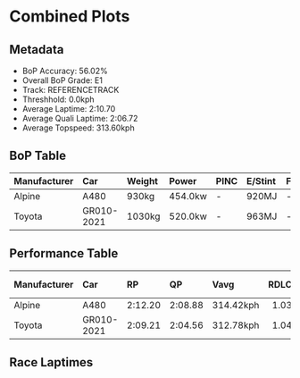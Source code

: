 # Combined Plots

## Metadata

- BoP Accuracy: 56.02%
- Overall BoP Grade: E1
- Track: REFERENCETRACK
- Threshhold: 0.0kph
- Average Laptime: 2:10.70
- Average Quali Laptime: 2:06.72
- Average Topspeed: 313.60kph

## BoP Table
| Manufacturer   | Car        | Weight   | Power   | PINC   | E/Stint   | FDS   | RDP    | QDP     | TDP    |
|:---------------|:-----------|:---------|:--------|:-------|:----------|:------|:-------|:--------|:-------|
| Alpine         | A480       | 930kg    | 454.0kw | -      | 920MJ     | -     | 52.47% | 100.00% | 52.94% |
| Toyota         | GR010-2021 | 1030kg   | 520.0kw | -      | 963MJ     | -     | 53.87% | 33.33%  | 40.30% |

## Performance Table
| Manufacturer   | Car        | RP      | QP      | Vavg      |   RDLC | BOP-Grade   | Match   |
|:---------------|:-----------|:--------|:--------|:----------|-------:|:------------|:--------|
| Alpine         | A480       | 2:12.20 | 2:08.88 | 314.42kph |   1.03 | +Ω1         | 23.53%  |
| Toyota         | GR010-2021 | 2:09.21 | 2:04.56 | 312.78kph |   1.04 | -B1         | 88.51%  |

## Race Laptimes
<div>                        <script type="text/javascript">window.PlotlyConfig = {MathJaxConfig: 'local'};</script>
        <script charset="utf-8" src="https://cdn.plot.ly/plotly-3.0.1.min.js"></script>                <div id="5ced40a8-8dc3-4a00-980d-0f9166a28448" class="plotly-graph-div" style="height:100%; width:100%;"></div>            <script type="text/javascript">                window.PLOTLYENV=window.PLOTLYENV || {};                                if (document.getElementById("5ced40a8-8dc3-4a00-980d-0f9166a28448")) {                    Plotly.newPlot(                        "5ced40a8-8dc3-4a00-980d-0f9166a28448",                        [{"box":{"visible":true},"line":{"color":"rgb(128,181,255)"},"name":"A480","points":false,"y":[131.36634335918438,130.44365850848575,130.51351148588327,131.0358449437364,131.90848587032934,131.84071805643623,131.92308201486014,131.69267144762355,132.09719316747788,132.86661850060284,132.01274404554954,132.00753113678851,132.63725051511844,131.85010129220603,133.05845354300797,131.90431554332054,131.54566742056312,132.4464580544655,133.00111154663685,132.1785145441496,133.0959864860872,132.14932225508795,132.06174538790302,132.46939485301394,132.49233165156238,132.35783860552831,131.95227430392183,132.46626710775732,130.3008248084341,130.73245365384565,131.50917705923604,131.46226088038696,132.70918865602036,131.69892693813676,131.53836934829766,132.78529712393112,132.9104069341953,131.72916180895064,131.85427161921484,132.40683994788182,132.743593853843,132.40579736612963,132.91770500646075,132.02734019008037,131.4945809147052,131.84697354694944,132.15974807260997,133.03551674445953,132.7164867282858,132.6341227698618,133.10119939484827,132.9489824590268,132.81344683124053,132.86766108235503,132.7779990516657,132.24836752154712,132.7394235268342,132.59658982678255,130.13713947333844,131.2620851839642,131.70309726514557,132.49754456032338,133.13768975617532,133.0667941970256,133.0271760904419,133.1856485167766,132.32968889821888,132.2806875558654,132.35888118728056,132.99902638313247,132.95106762253116,132.47252259827053,131.40804662927246,131.0796333773289,131.8949323075507,132.93542889624817,131.63845719650908,132.03359568059358,132.05027698862878,132.64246342387943,132.79468035970092,132.2306436317597,132.39328638510318,133.11788070288347,132.6799963669587],"type":"violin"},{"box":{"visible":true},"line":{"color":"rgb(166,8,0)"},"name":"GR010-2021","points":false,"y":[128.07470408386922,127.769209663987,127.97764063942505,128.585564317786,128.35465549205563,128.4609144207103,128.9482750838669,129.48570004994733,129.78812930842608,128.9819918593054,128.6683236756805,129.89745339848426,129.23231337392465,129.2312916534568,128.59373808152867,128.8072776593059,129.15057573649796,129.42030994000598,129.70026134819238,129.69821790725672,129.26398670842747,129.67778349790004,130.09158028737264,130.01597297275293,130.28366373532532,130.2152084639805,129.05351229205377,128.5273262511195,128.23102731544776,129.3416374639828,129.0759901423461,128.40471979497946,128.3505686101843,128.99425250491942,128.62949829790284,128.7960387341597,129.62261059263705,129.38148456222834,129.46730908152634,129.1393368113518,129.33039853883665,130.08442824409778,128.87471121018288,128.7592567973177,128.97075293415924,129.14444541369096,130.1150798581328,129.53065575053202,130.05888523240196,129.67165317509304,129.6052413446839,130.12223190140762,130.16923104292798,129.63180607684754,129.9740824335718,129.66756629322168,129.92401813064794,129.58787209673068,129.9475177014081,129.9628435084256,128.32809075989195,128.10944257977556,128.3628292557983,128.2320490359156,128.4609144207103,128.99936110725858,128.66628023474485,128.7163445376687,129.64406672246156,128.8236251867912,129.31302929088346,129.75645597392324,127.82438256925002,128.9298841154459,129.12094584293078,128.78888669088488,129.16385810257978,128.97075293415924,129.72989124175956,129.97714759497526,129.37024563708215,129.71456543474204,129.51532994351453,129.9352570557941,129.72376091895254,129.74521704877702,129.83410672947858,130.20601297976998,128.02463978094536,127.74571009322683,128.53550001486215,129.89132307567724,129.46015703825148,129.98736479965362,129.26296498795963,127.738558049952,127.91122880901588,128.15439828036025,128.1748326897169,128.54163033766915,128.4854357119383,128.9482750838669,129.12298928386645,129.87191038678841,129.8351284499464,128.66321507334135,129.20881380316445,128.6458458253882,129.30689896807647,128.57534711310765,128.6795626008267,129.97612587450743,128.8787980920542,128.43230624761097,129.3385723025793,129.63487123825107,129.5275905891285,130.17740480667067,129.82184608386456,130.10179749205096,129.21800928737497,128.65708475053435,128.97381809556273,128.80012561603104,129.2833993973163,128.76845228152823,128.78479980901352,128.25554860667577,128.7807129271422,128.77866948620652,129.15364089790145,128.5150656055055,129.2680735902988,128.7408658288967,128.74290926983235,130.03334222070612,128.68467120316586,129.00446970959774,130.08647168503344,130.03129877977045,130.25403384175817,130.10179749205096,129.96182178795777,129.91175748503392,129.98021275637876,129.77076006047292,128.80523421837023,128.51710904644116,129.54087295521035,129.58378521485935,130.00677748854244,128.9758615364984,128.9452099224634,129.512264782111,129.48978693181866,129.98123447684662,129.48059144760816,129.6910658639819,130.1845568499455,126.62181757860995,128.65401958913083,128.11148602071123,128.5579778651545,128.69897528971552,130.1304056651503,129.25274778328128,129.50817790023967,129.7258043598882,129.77178178094073,130.14470975169996,129.65224048620422,130.18864373181682,129.42644026281297,130.27140308971133],"type":"violin"}],                        {"template":{"data":{"histogram2dcontour":[{"type":"histogram2dcontour","colorbar":{"outlinewidth":0,"ticks":""},"colorscale":[[0.0,"#0d0887"],[0.1111111111111111,"#46039f"],[0.2222222222222222,"#7201a8"],[0.3333333333333333,"#9c179e"],[0.4444444444444444,"#bd3786"],[0.5555555555555556,"#d8576b"],[0.6666666666666666,"#ed7953"],[0.7777777777777778,"#fb9f3a"],[0.8888888888888888,"#fdca26"],[1.0,"#f0f921"]]}],"choropleth":[{"type":"choropleth","colorbar":{"outlinewidth":0,"ticks":""}}],"histogram2d":[{"type":"histogram2d","colorbar":{"outlinewidth":0,"ticks":""},"colorscale":[[0.0,"#0d0887"],[0.1111111111111111,"#46039f"],[0.2222222222222222,"#7201a8"],[0.3333333333333333,"#9c179e"],[0.4444444444444444,"#bd3786"],[0.5555555555555556,"#d8576b"],[0.6666666666666666,"#ed7953"],[0.7777777777777778,"#fb9f3a"],[0.8888888888888888,"#fdca26"],[1.0,"#f0f921"]]}],"heatmap":[{"type":"heatmap","colorbar":{"outlinewidth":0,"ticks":""},"colorscale":[[0.0,"#0d0887"],[0.1111111111111111,"#46039f"],[0.2222222222222222,"#7201a8"],[0.3333333333333333,"#9c179e"],[0.4444444444444444,"#bd3786"],[0.5555555555555556,"#d8576b"],[0.6666666666666666,"#ed7953"],[0.7777777777777778,"#fb9f3a"],[0.8888888888888888,"#fdca26"],[1.0,"#f0f921"]]}],"contourcarpet":[{"type":"contourcarpet","colorbar":{"outlinewidth":0,"ticks":""}}],"contour":[{"type":"contour","colorbar":{"outlinewidth":0,"ticks":""},"colorscale":[[0.0,"#0d0887"],[0.1111111111111111,"#46039f"],[0.2222222222222222,"#7201a8"],[0.3333333333333333,"#9c179e"],[0.4444444444444444,"#bd3786"],[0.5555555555555556,"#d8576b"],[0.6666666666666666,"#ed7953"],[0.7777777777777778,"#fb9f3a"],[0.8888888888888888,"#fdca26"],[1.0,"#f0f921"]]}],"surface":[{"type":"surface","colorbar":{"outlinewidth":0,"ticks":""},"colorscale":[[0.0,"#0d0887"],[0.1111111111111111,"#46039f"],[0.2222222222222222,"#7201a8"],[0.3333333333333333,"#9c179e"],[0.4444444444444444,"#bd3786"],[0.5555555555555556,"#d8576b"],[0.6666666666666666,"#ed7953"],[0.7777777777777778,"#fb9f3a"],[0.8888888888888888,"#fdca26"],[1.0,"#f0f921"]]}],"mesh3d":[{"type":"mesh3d","colorbar":{"outlinewidth":0,"ticks":""}}],"scatter":[{"fillpattern":{"fillmode":"overlay","size":10,"solidity":0.2},"type":"scatter"}],"parcoords":[{"type":"parcoords","line":{"colorbar":{"outlinewidth":0,"ticks":""}}}],"scatterpolargl":[{"type":"scatterpolargl","marker":{"colorbar":{"outlinewidth":0,"ticks":""}}}],"bar":[{"error_x":{"color":"#2a3f5f"},"error_y":{"color":"#2a3f5f"},"marker":{"line":{"color":"#E5ECF6","width":0.5},"pattern":{"fillmode":"overlay","size":10,"solidity":0.2}},"type":"bar"}],"scattergeo":[{"type":"scattergeo","marker":{"colorbar":{"outlinewidth":0,"ticks":""}}}],"scatterpolar":[{"type":"scatterpolar","marker":{"colorbar":{"outlinewidth":0,"ticks":""}}}],"histogram":[{"marker":{"pattern":{"fillmode":"overlay","size":10,"solidity":0.2}},"type":"histogram"}],"scattergl":[{"type":"scattergl","marker":{"colorbar":{"outlinewidth":0,"ticks":""}}}],"scatter3d":[{"type":"scatter3d","line":{"colorbar":{"outlinewidth":0,"ticks":""}},"marker":{"colorbar":{"outlinewidth":0,"ticks":""}}}],"scattermap":[{"type":"scattermap","marker":{"colorbar":{"outlinewidth":0,"ticks":""}}}],"scattermapbox":[{"type":"scattermapbox","marker":{"colorbar":{"outlinewidth":0,"ticks":""}}}],"scatterternary":[{"type":"scatterternary","marker":{"colorbar":{"outlinewidth":0,"ticks":""}}}],"scattercarpet":[{"type":"scattercarpet","marker":{"colorbar":{"outlinewidth":0,"ticks":""}}}],"carpet":[{"aaxis":{"endlinecolor":"#2a3f5f","gridcolor":"white","linecolor":"white","minorgridcolor":"white","startlinecolor":"#2a3f5f"},"baxis":{"endlinecolor":"#2a3f5f","gridcolor":"white","linecolor":"white","minorgridcolor":"white","startlinecolor":"#2a3f5f"},"type":"carpet"}],"table":[{"cells":{"fill":{"color":"#EBF0F8"},"line":{"color":"white"}},"header":{"fill":{"color":"#C8D4E3"},"line":{"color":"white"}},"type":"table"}],"barpolar":[{"marker":{"line":{"color":"#E5ECF6","width":0.5},"pattern":{"fillmode":"overlay","size":10,"solidity":0.2}},"type":"barpolar"}],"pie":[{"automargin":true,"type":"pie"}]},"layout":{"autotypenumbers":"strict","colorway":["#636efa","#EF553B","#00cc96","#ab63fa","#FFA15A","#19d3f3","#FF6692","#B6E880","#FF97FF","#FECB52"],"font":{"color":"#2a3f5f"},"hovermode":"closest","hoverlabel":{"align":"left"},"paper_bgcolor":"white","plot_bgcolor":"#E5ECF6","polar":{"bgcolor":"#E5ECF6","angularaxis":{"gridcolor":"white","linecolor":"white","ticks":""},"radialaxis":{"gridcolor":"white","linecolor":"white","ticks":""}},"ternary":{"bgcolor":"#E5ECF6","aaxis":{"gridcolor":"white","linecolor":"white","ticks":""},"baxis":{"gridcolor":"white","linecolor":"white","ticks":""},"caxis":{"gridcolor":"white","linecolor":"white","ticks":""}},"coloraxis":{"colorbar":{"outlinewidth":0,"ticks":""}},"colorscale":{"sequential":[[0.0,"#0d0887"],[0.1111111111111111,"#46039f"],[0.2222222222222222,"#7201a8"],[0.3333333333333333,"#9c179e"],[0.4444444444444444,"#bd3786"],[0.5555555555555556,"#d8576b"],[0.6666666666666666,"#ed7953"],[0.7777777777777778,"#fb9f3a"],[0.8888888888888888,"#fdca26"],[1.0,"#f0f921"]],"sequentialminus":[[0.0,"#0d0887"],[0.1111111111111111,"#46039f"],[0.2222222222222222,"#7201a8"],[0.3333333333333333,"#9c179e"],[0.4444444444444444,"#bd3786"],[0.5555555555555556,"#d8576b"],[0.6666666666666666,"#ed7953"],[0.7777777777777778,"#fb9f3a"],[0.8888888888888888,"#fdca26"],[1.0,"#f0f921"]],"diverging":[[0,"#8e0152"],[0.1,"#c51b7d"],[0.2,"#de77ae"],[0.3,"#f1b6da"],[0.4,"#fde0ef"],[0.5,"#f7f7f7"],[0.6,"#e6f5d0"],[0.7,"#b8e186"],[0.8,"#7fbc41"],[0.9,"#4d9221"],[1,"#276419"]]},"xaxis":{"gridcolor":"white","linecolor":"white","ticks":"","title":{"standoff":15},"zerolinecolor":"white","automargin":true,"zerolinewidth":2},"yaxis":{"gridcolor":"white","linecolor":"white","ticks":"","title":{"standoff":15},"zerolinecolor":"white","automargin":true,"zerolinewidth":2},"scene":{"xaxis":{"backgroundcolor":"#E5ECF6","gridcolor":"white","linecolor":"white","showbackground":true,"ticks":"","zerolinecolor":"white","gridwidth":2},"yaxis":{"backgroundcolor":"#E5ECF6","gridcolor":"white","linecolor":"white","showbackground":true,"ticks":"","zerolinecolor":"white","gridwidth":2},"zaxis":{"backgroundcolor":"#E5ECF6","gridcolor":"white","linecolor":"white","showbackground":true,"ticks":"","zerolinecolor":"white","gridwidth":2}},"shapedefaults":{"line":{"color":"#2a3f5f"}},"annotationdefaults":{"arrowcolor":"#2a3f5f","arrowhead":0,"arrowwidth":1},"geo":{"bgcolor":"white","landcolor":"#E5ECF6","subunitcolor":"white","showland":true,"showlakes":true,"lakecolor":"white"},"title":{"x":0.05},"mapbox":{"style":"light"}}},"xaxis":{"showticklabels":false,"title":{}}},                        {"responsive": true}                    )                };            </script>        </div>

## Quali Laptimes
<div>                        <script type="text/javascript">window.PlotlyConfig = {MathJaxConfig: 'local'};</script>
        <script charset="utf-8" src="https://cdn.plot.ly/plotly-3.0.1.min.js"></script>                <div id="152d73c3-2d00-49c3-aabd-20b67e871166" class="plotly-graph-div" style="height:100%; width:100%;"></div>            <script type="text/javascript">                window.PLOTLYENV=window.PLOTLYENV || {};                                if (document.getElementById("152d73c3-2d00-49c3-aabd-20b67e871166")) {                    Plotly.newPlot(                        "152d73c3-2d00-49c3-aabd-20b67e871166",                        [{"box":{"visible":true},"line":{"color":"rgb(128,181,255)"},"name":"A480","points":false,"y":[128.8839185016473],"type":"violin"},{"box":{"visible":true},"line":{"color":"rgb(166,8,0)"},"name":"GR010-2021","points":false,"y":[124.56433013294163],"type":"violin"}],                        {"template":{"data":{"histogram2dcontour":[{"type":"histogram2dcontour","colorbar":{"outlinewidth":0,"ticks":""},"colorscale":[[0.0,"#0d0887"],[0.1111111111111111,"#46039f"],[0.2222222222222222,"#7201a8"],[0.3333333333333333,"#9c179e"],[0.4444444444444444,"#bd3786"],[0.5555555555555556,"#d8576b"],[0.6666666666666666,"#ed7953"],[0.7777777777777778,"#fb9f3a"],[0.8888888888888888,"#fdca26"],[1.0,"#f0f921"]]}],"choropleth":[{"type":"choropleth","colorbar":{"outlinewidth":0,"ticks":""}}],"histogram2d":[{"type":"histogram2d","colorbar":{"outlinewidth":0,"ticks":""},"colorscale":[[0.0,"#0d0887"],[0.1111111111111111,"#46039f"],[0.2222222222222222,"#7201a8"],[0.3333333333333333,"#9c179e"],[0.4444444444444444,"#bd3786"],[0.5555555555555556,"#d8576b"],[0.6666666666666666,"#ed7953"],[0.7777777777777778,"#fb9f3a"],[0.8888888888888888,"#fdca26"],[1.0,"#f0f921"]]}],"heatmap":[{"type":"heatmap","colorbar":{"outlinewidth":0,"ticks":""},"colorscale":[[0.0,"#0d0887"],[0.1111111111111111,"#46039f"],[0.2222222222222222,"#7201a8"],[0.3333333333333333,"#9c179e"],[0.4444444444444444,"#bd3786"],[0.5555555555555556,"#d8576b"],[0.6666666666666666,"#ed7953"],[0.7777777777777778,"#fb9f3a"],[0.8888888888888888,"#fdca26"],[1.0,"#f0f921"]]}],"contourcarpet":[{"type":"contourcarpet","colorbar":{"outlinewidth":0,"ticks":""}}],"contour":[{"type":"contour","colorbar":{"outlinewidth":0,"ticks":""},"colorscale":[[0.0,"#0d0887"],[0.1111111111111111,"#46039f"],[0.2222222222222222,"#7201a8"],[0.3333333333333333,"#9c179e"],[0.4444444444444444,"#bd3786"],[0.5555555555555556,"#d8576b"],[0.6666666666666666,"#ed7953"],[0.7777777777777778,"#fb9f3a"],[0.8888888888888888,"#fdca26"],[1.0,"#f0f921"]]}],"surface":[{"type":"surface","colorbar":{"outlinewidth":0,"ticks":""},"colorscale":[[0.0,"#0d0887"],[0.1111111111111111,"#46039f"],[0.2222222222222222,"#7201a8"],[0.3333333333333333,"#9c179e"],[0.4444444444444444,"#bd3786"],[0.5555555555555556,"#d8576b"],[0.6666666666666666,"#ed7953"],[0.7777777777777778,"#fb9f3a"],[0.8888888888888888,"#fdca26"],[1.0,"#f0f921"]]}],"mesh3d":[{"type":"mesh3d","colorbar":{"outlinewidth":0,"ticks":""}}],"scatter":[{"fillpattern":{"fillmode":"overlay","size":10,"solidity":0.2},"type":"scatter"}],"parcoords":[{"type":"parcoords","line":{"colorbar":{"outlinewidth":0,"ticks":""}}}],"scatterpolargl":[{"type":"scatterpolargl","marker":{"colorbar":{"outlinewidth":0,"ticks":""}}}],"bar":[{"error_x":{"color":"#2a3f5f"},"error_y":{"color":"#2a3f5f"},"marker":{"line":{"color":"#E5ECF6","width":0.5},"pattern":{"fillmode":"overlay","size":10,"solidity":0.2}},"type":"bar"}],"scattergeo":[{"type":"scattergeo","marker":{"colorbar":{"outlinewidth":0,"ticks":""}}}],"scatterpolar":[{"type":"scatterpolar","marker":{"colorbar":{"outlinewidth":0,"ticks":""}}}],"histogram":[{"marker":{"pattern":{"fillmode":"overlay","size":10,"solidity":0.2}},"type":"histogram"}],"scattergl":[{"type":"scattergl","marker":{"colorbar":{"outlinewidth":0,"ticks":""}}}],"scatter3d":[{"type":"scatter3d","line":{"colorbar":{"outlinewidth":0,"ticks":""}},"marker":{"colorbar":{"outlinewidth":0,"ticks":""}}}],"scattermap":[{"type":"scattermap","marker":{"colorbar":{"outlinewidth":0,"ticks":""}}}],"scattermapbox":[{"type":"scattermapbox","marker":{"colorbar":{"outlinewidth":0,"ticks":""}}}],"scatterternary":[{"type":"scatterternary","marker":{"colorbar":{"outlinewidth":0,"ticks":""}}}],"scattercarpet":[{"type":"scattercarpet","marker":{"colorbar":{"outlinewidth":0,"ticks":""}}}],"carpet":[{"aaxis":{"endlinecolor":"#2a3f5f","gridcolor":"white","linecolor":"white","minorgridcolor":"white","startlinecolor":"#2a3f5f"},"baxis":{"endlinecolor":"#2a3f5f","gridcolor":"white","linecolor":"white","minorgridcolor":"white","startlinecolor":"#2a3f5f"},"type":"carpet"}],"table":[{"cells":{"fill":{"color":"#EBF0F8"},"line":{"color":"white"}},"header":{"fill":{"color":"#C8D4E3"},"line":{"color":"white"}},"type":"table"}],"barpolar":[{"marker":{"line":{"color":"#E5ECF6","width":0.5},"pattern":{"fillmode":"overlay","size":10,"solidity":0.2}},"type":"barpolar"}],"pie":[{"automargin":true,"type":"pie"}]},"layout":{"autotypenumbers":"strict","colorway":["#636efa","#EF553B","#00cc96","#ab63fa","#FFA15A","#19d3f3","#FF6692","#B6E880","#FF97FF","#FECB52"],"font":{"color":"#2a3f5f"},"hovermode":"closest","hoverlabel":{"align":"left"},"paper_bgcolor":"white","plot_bgcolor":"#E5ECF6","polar":{"bgcolor":"#E5ECF6","angularaxis":{"gridcolor":"white","linecolor":"white","ticks":""},"radialaxis":{"gridcolor":"white","linecolor":"white","ticks":""}},"ternary":{"bgcolor":"#E5ECF6","aaxis":{"gridcolor":"white","linecolor":"white","ticks":""},"baxis":{"gridcolor":"white","linecolor":"white","ticks":""},"caxis":{"gridcolor":"white","linecolor":"white","ticks":""}},"coloraxis":{"colorbar":{"outlinewidth":0,"ticks":""}},"colorscale":{"sequential":[[0.0,"#0d0887"],[0.1111111111111111,"#46039f"],[0.2222222222222222,"#7201a8"],[0.3333333333333333,"#9c179e"],[0.4444444444444444,"#bd3786"],[0.5555555555555556,"#d8576b"],[0.6666666666666666,"#ed7953"],[0.7777777777777778,"#fb9f3a"],[0.8888888888888888,"#fdca26"],[1.0,"#f0f921"]],"sequentialminus":[[0.0,"#0d0887"],[0.1111111111111111,"#46039f"],[0.2222222222222222,"#7201a8"],[0.3333333333333333,"#9c179e"],[0.4444444444444444,"#bd3786"],[0.5555555555555556,"#d8576b"],[0.6666666666666666,"#ed7953"],[0.7777777777777778,"#fb9f3a"],[0.8888888888888888,"#fdca26"],[1.0,"#f0f921"]],"diverging":[[0,"#8e0152"],[0.1,"#c51b7d"],[0.2,"#de77ae"],[0.3,"#f1b6da"],[0.4,"#fde0ef"],[0.5,"#f7f7f7"],[0.6,"#e6f5d0"],[0.7,"#b8e186"],[0.8,"#7fbc41"],[0.9,"#4d9221"],[1,"#276419"]]},"xaxis":{"gridcolor":"white","linecolor":"white","ticks":"","title":{"standoff":15},"zerolinecolor":"white","automargin":true,"zerolinewidth":2},"yaxis":{"gridcolor":"white","linecolor":"white","ticks":"","title":{"standoff":15},"zerolinecolor":"white","automargin":true,"zerolinewidth":2},"scene":{"xaxis":{"backgroundcolor":"#E5ECF6","gridcolor":"white","linecolor":"white","showbackground":true,"ticks":"","zerolinecolor":"white","gridwidth":2},"yaxis":{"backgroundcolor":"#E5ECF6","gridcolor":"white","linecolor":"white","showbackground":true,"ticks":"","zerolinecolor":"white","gridwidth":2},"zaxis":{"backgroundcolor":"#E5ECF6","gridcolor":"white","linecolor":"white","showbackground":true,"ticks":"","zerolinecolor":"white","gridwidth":2}},"shapedefaults":{"line":{"color":"#2a3f5f"}},"annotationdefaults":{"arrowcolor":"#2a3f5f","arrowhead":0,"arrowwidth":1},"geo":{"bgcolor":"white","landcolor":"#E5ECF6","subunitcolor":"white","showland":true,"showlakes":true,"lakecolor":"white"},"title":{"x":0.05},"mapbox":{"style":"light"}}},"xaxis":{"showticklabels":false,"title":{}}},                        {"responsive": true}                    )                };            </script>        </div>

## Topspeeds
<div>                        <script type="text/javascript">window.PlotlyConfig = {MathJaxConfig: 'local'};</script>
        <script charset="utf-8" src="https://cdn.plot.ly/plotly-3.0.1.min.js"></script>                <div id="681d36e0-1bc4-43ba-a657-c6a39c3e0ca5" class="plotly-graph-div" style="height:100%; width:100%;"></div>            <script type="text/javascript">                window.PLOTLYENV=window.PLOTLYENV || {};                                if (document.getElementById("681d36e0-1bc4-43ba-a657-c6a39c3e0ca5")) {                    Plotly.newPlot(                        "681d36e0-1bc4-43ba-a657-c6a39c3e0ca5",                        [{"box":{"visible":true},"line":{"color":"rgb(128,181,255)"},"name":"A480","points":false,"y":[314.44640469769064,312.70969615972416,316.2852725614198,313.62913009158876,313.62913009158876,315.36583862955524,312.70969615972416,311.79026222785956,313.62913009158876,314.44640469769064,317.20470649328433,313.62913009158876,315.36583862955524,311.79026222785956,315.36583862955524,313.62913009158876,317.20470649328433,314.44640469769064,314.44640469769064,313.62913009158876,312.70969615972416,312.70969615972416,314.44640469769064,316.2852725614198,315.36583862955524,313.62913009158876,314.44640469769064,315.36583862955524,315.36583862955524,314.44640469769064,316.2852725614198,316.2852725614198,313.62913009158876,311.79026222785956,313.62913009158876,315.36583862955524,314.44640469769064,315.36583862955524,314.44640469769064,313.62913009158876,312.70969615972416,314.44640469769064,317.20470649328433,314.44640469769064,313.62913009158876,314.44640469769064,313.62913009158876,314.44640469769064,315.36583862955524,316.2852725614198,315.36583862955524,315.36583862955524,314.44640469769064,314.44640469769064,314.44640469769064,314.44640469769064,314.44640469769064,312.70969615972416,316.2852725614198,313.62913009158876,315.36583862955524,314.44640469769064,313.62913009158876,314.44640469769064,311.79026222785956,315.36583862955524,311.79026222785956,314.44640469769064,315.36583862955524,314.44640469769064,314.44640469769064,312.70969615972416,313.62913009158876,313.62913009158876,313.62913009158876,315.36583862955524,317.20470649328433,315.36583862955524,316.2852725614198,316.2852725614198,317.20470649328433,318.1241404251489,312.70969615972416,314.44640469769064,315.36583862955524,313.62913009158876,312.70969615972416,311.79026222785956,311.79026222785956,313.62913009158876],"type":"violin"},{"box":{"visible":true},"line":{"color":"rgb(166,8,0)"},"name":"GR010-2021","points":false,"y":[309.9841352799648,309.9841352799648,312.54429497008675,311.72504386924766,312.54429497008675,309.9841352799648,311.72504386924766,312.54429497008675,313.46595245853064,311.72504386924766,314.3876099469745,315.2068610478135,315.2068610478135,315.2068610478135,316.1285185362575,315.2068610478135,312.54429497008675,314.3876099469745,313.46595245853064,313.46595245853064,314.3876099469745,312.54429497008675,310.8033863808038,312.54429497008675,312.54429497008675,313.46595245853064,313.46595245853064,312.54429497008675,313.46595245853064,314.3876099469745,309.9841352799648,311.72504386924766,313.46595245853064,312.54429497008675,312.54429497008675,309.9841352799648,312.54429497008675,310.8033863808038,311.72504386924766,311.72504386924766,311.72504386924766,311.72504386924766,314.3876099469745,313.46595245853064,313.46595245853064,313.46595245853064,315.2068610478135,314.3876099469745,310.8033863808038,315.2068610478135,312.54429497008675,312.54429497008675,310.8033863808038,310.8033863808038,313.46595245853064,311.72504386924766,313.46595245853064,309.9841352799648,309.9841352799648,314.3876099469745,312.54429497008675,316.1285185362575,313.46595245853064,313.46595245853064,313.46595245853064,309.9841352799648,311.72504386924766,312.54429497008675,315.2068610478135,311.72504386924766,314.3876099469745,315.2068610478135,309.9841352799648,309.9841352799648,309.9841352799648,311.72504386924766,315.2068610478135,312.54429497008675,311.72504386924766,311.72504386924766,312.54429497008675,310.8033863808038,311.72504386924766,316.1285185362575,311.72504386924766,309.9841352799648,311.72504386924766,313.46595245853064,311.72504386924766,312.54429497008675,314.3876099469745,310.8033863808038,311.72504386924766,310.8033863808038,315.2068610478135,313.46595245853064,312.54429497008675,313.46595245853064,309.9841352799648,311.72504386924766,309.9841352799648,310.8033863808038,310.8033863808038,310.8033863808038,310.8033863808038,309.9841352799648,309.9841352799648,311.72504386924766,311.72504386924766,313.46595245853064,315.2068610478135,315.2068610478135,314.3876099469745,315.2068610478135,312.54429497008675,313.46595245853064,313.46595245853064,314.3876099469745,314.3876099469745,311.72504386924766,313.46595245853064,316.1285185362575,309.9841352799648,314.3876099469745,312.54429497008675,310.8033863808038,315.2068610478135,315.2068610478135,316.1285185362575,316.1285185362575,310.8033863808038,315.2068610478135,315.2068610478135,316.1285185362575,316.1285185362575],"type":"violin"}],                        {"template":{"data":{"histogram2dcontour":[{"type":"histogram2dcontour","colorbar":{"outlinewidth":0,"ticks":""},"colorscale":[[0.0,"#0d0887"],[0.1111111111111111,"#46039f"],[0.2222222222222222,"#7201a8"],[0.3333333333333333,"#9c179e"],[0.4444444444444444,"#bd3786"],[0.5555555555555556,"#d8576b"],[0.6666666666666666,"#ed7953"],[0.7777777777777778,"#fb9f3a"],[0.8888888888888888,"#fdca26"],[1.0,"#f0f921"]]}],"choropleth":[{"type":"choropleth","colorbar":{"outlinewidth":0,"ticks":""}}],"histogram2d":[{"type":"histogram2d","colorbar":{"outlinewidth":0,"ticks":""},"colorscale":[[0.0,"#0d0887"],[0.1111111111111111,"#46039f"],[0.2222222222222222,"#7201a8"],[0.3333333333333333,"#9c179e"],[0.4444444444444444,"#bd3786"],[0.5555555555555556,"#d8576b"],[0.6666666666666666,"#ed7953"],[0.7777777777777778,"#fb9f3a"],[0.8888888888888888,"#fdca26"],[1.0,"#f0f921"]]}],"heatmap":[{"type":"heatmap","colorbar":{"outlinewidth":0,"ticks":""},"colorscale":[[0.0,"#0d0887"],[0.1111111111111111,"#46039f"],[0.2222222222222222,"#7201a8"],[0.3333333333333333,"#9c179e"],[0.4444444444444444,"#bd3786"],[0.5555555555555556,"#d8576b"],[0.6666666666666666,"#ed7953"],[0.7777777777777778,"#fb9f3a"],[0.8888888888888888,"#fdca26"],[1.0,"#f0f921"]]}],"contourcarpet":[{"type":"contourcarpet","colorbar":{"outlinewidth":0,"ticks":""}}],"contour":[{"type":"contour","colorbar":{"outlinewidth":0,"ticks":""},"colorscale":[[0.0,"#0d0887"],[0.1111111111111111,"#46039f"],[0.2222222222222222,"#7201a8"],[0.3333333333333333,"#9c179e"],[0.4444444444444444,"#bd3786"],[0.5555555555555556,"#d8576b"],[0.6666666666666666,"#ed7953"],[0.7777777777777778,"#fb9f3a"],[0.8888888888888888,"#fdca26"],[1.0,"#f0f921"]]}],"surface":[{"type":"surface","colorbar":{"outlinewidth":0,"ticks":""},"colorscale":[[0.0,"#0d0887"],[0.1111111111111111,"#46039f"],[0.2222222222222222,"#7201a8"],[0.3333333333333333,"#9c179e"],[0.4444444444444444,"#bd3786"],[0.5555555555555556,"#d8576b"],[0.6666666666666666,"#ed7953"],[0.7777777777777778,"#fb9f3a"],[0.8888888888888888,"#fdca26"],[1.0,"#f0f921"]]}],"mesh3d":[{"type":"mesh3d","colorbar":{"outlinewidth":0,"ticks":""}}],"scatter":[{"fillpattern":{"fillmode":"overlay","size":10,"solidity":0.2},"type":"scatter"}],"parcoords":[{"type":"parcoords","line":{"colorbar":{"outlinewidth":0,"ticks":""}}}],"scatterpolargl":[{"type":"scatterpolargl","marker":{"colorbar":{"outlinewidth":0,"ticks":""}}}],"bar":[{"error_x":{"color":"#2a3f5f"},"error_y":{"color":"#2a3f5f"},"marker":{"line":{"color":"#E5ECF6","width":0.5},"pattern":{"fillmode":"overlay","size":10,"solidity":0.2}},"type":"bar"}],"scattergeo":[{"type":"scattergeo","marker":{"colorbar":{"outlinewidth":0,"ticks":""}}}],"scatterpolar":[{"type":"scatterpolar","marker":{"colorbar":{"outlinewidth":0,"ticks":""}}}],"histogram":[{"marker":{"pattern":{"fillmode":"overlay","size":10,"solidity":0.2}},"type":"histogram"}],"scattergl":[{"type":"scattergl","marker":{"colorbar":{"outlinewidth":0,"ticks":""}}}],"scatter3d":[{"type":"scatter3d","line":{"colorbar":{"outlinewidth":0,"ticks":""}},"marker":{"colorbar":{"outlinewidth":0,"ticks":""}}}],"scattermap":[{"type":"scattermap","marker":{"colorbar":{"outlinewidth":0,"ticks":""}}}],"scattermapbox":[{"type":"scattermapbox","marker":{"colorbar":{"outlinewidth":0,"ticks":""}}}],"scatterternary":[{"type":"scatterternary","marker":{"colorbar":{"outlinewidth":0,"ticks":""}}}],"scattercarpet":[{"type":"scattercarpet","marker":{"colorbar":{"outlinewidth":0,"ticks":""}}}],"carpet":[{"aaxis":{"endlinecolor":"#2a3f5f","gridcolor":"white","linecolor":"white","minorgridcolor":"white","startlinecolor":"#2a3f5f"},"baxis":{"endlinecolor":"#2a3f5f","gridcolor":"white","linecolor":"white","minorgridcolor":"white","startlinecolor":"#2a3f5f"},"type":"carpet"}],"table":[{"cells":{"fill":{"color":"#EBF0F8"},"line":{"color":"white"}},"header":{"fill":{"color":"#C8D4E3"},"line":{"color":"white"}},"type":"table"}],"barpolar":[{"marker":{"line":{"color":"#E5ECF6","width":0.5},"pattern":{"fillmode":"overlay","size":10,"solidity":0.2}},"type":"barpolar"}],"pie":[{"automargin":true,"type":"pie"}]},"layout":{"autotypenumbers":"strict","colorway":["#636efa","#EF553B","#00cc96","#ab63fa","#FFA15A","#19d3f3","#FF6692","#B6E880","#FF97FF","#FECB52"],"font":{"color":"#2a3f5f"},"hovermode":"closest","hoverlabel":{"align":"left"},"paper_bgcolor":"white","plot_bgcolor":"#E5ECF6","polar":{"bgcolor":"#E5ECF6","angularaxis":{"gridcolor":"white","linecolor":"white","ticks":""},"radialaxis":{"gridcolor":"white","linecolor":"white","ticks":""}},"ternary":{"bgcolor":"#E5ECF6","aaxis":{"gridcolor":"white","linecolor":"white","ticks":""},"baxis":{"gridcolor":"white","linecolor":"white","ticks":""},"caxis":{"gridcolor":"white","linecolor":"white","ticks":""}},"coloraxis":{"colorbar":{"outlinewidth":0,"ticks":""}},"colorscale":{"sequential":[[0.0,"#0d0887"],[0.1111111111111111,"#46039f"],[0.2222222222222222,"#7201a8"],[0.3333333333333333,"#9c179e"],[0.4444444444444444,"#bd3786"],[0.5555555555555556,"#d8576b"],[0.6666666666666666,"#ed7953"],[0.7777777777777778,"#fb9f3a"],[0.8888888888888888,"#fdca26"],[1.0,"#f0f921"]],"sequentialminus":[[0.0,"#0d0887"],[0.1111111111111111,"#46039f"],[0.2222222222222222,"#7201a8"],[0.3333333333333333,"#9c179e"],[0.4444444444444444,"#bd3786"],[0.5555555555555556,"#d8576b"],[0.6666666666666666,"#ed7953"],[0.7777777777777778,"#fb9f3a"],[0.8888888888888888,"#fdca26"],[1.0,"#f0f921"]],"diverging":[[0,"#8e0152"],[0.1,"#c51b7d"],[0.2,"#de77ae"],[0.3,"#f1b6da"],[0.4,"#fde0ef"],[0.5,"#f7f7f7"],[0.6,"#e6f5d0"],[0.7,"#b8e186"],[0.8,"#7fbc41"],[0.9,"#4d9221"],[1,"#276419"]]},"xaxis":{"gridcolor":"white","linecolor":"white","ticks":"","title":{"standoff":15},"zerolinecolor":"white","automargin":true,"zerolinewidth":2},"yaxis":{"gridcolor":"white","linecolor":"white","ticks":"","title":{"standoff":15},"zerolinecolor":"white","automargin":true,"zerolinewidth":2},"scene":{"xaxis":{"backgroundcolor":"#E5ECF6","gridcolor":"white","linecolor":"white","showbackground":true,"ticks":"","zerolinecolor":"white","gridwidth":2},"yaxis":{"backgroundcolor":"#E5ECF6","gridcolor":"white","linecolor":"white","showbackground":true,"ticks":"","zerolinecolor":"white","gridwidth":2},"zaxis":{"backgroundcolor":"#E5ECF6","gridcolor":"white","linecolor":"white","showbackground":true,"ticks":"","zerolinecolor":"white","gridwidth":2}},"shapedefaults":{"line":{"color":"#2a3f5f"}},"annotationdefaults":{"arrowcolor":"#2a3f5f","arrowhead":0,"arrowwidth":1},"geo":{"bgcolor":"white","landcolor":"#E5ECF6","subunitcolor":"white","showland":true,"showlakes":true,"lakecolor":"white"},"title":{"x":0.05},"mapbox":{"style":"light"}}},"xaxis":{"showticklabels":false,"title":{}}},                        {"responsive": true}                    )                };            </script>        </div>

## Laptimes Lineplot
<div>                        <script type="text/javascript">window.PlotlyConfig = {MathJaxConfig: 'local'};</script>
        <script charset="utf-8" src="https://cdn.plot.ly/plotly-3.0.1.min.js"></script>                <div id="8af25d9d-f297-4d27-917c-2914d537de26" class="plotly-graph-div" style="height:100%; width:100%;"></div>            <script type="text/javascript">                window.PLOTLYENV=window.PLOTLYENV || {};                                if (document.getElementById("8af25d9d-f297-4d27-917c-2914d537de26")) {                    Plotly.newPlot(                        "8af25d9d-f297-4d27-917c-2914d537de26",                        [{"line":{"color":"rgb(128,181,255)"},"name":"A480","x":{"dtype":"f8","bdata":"AAAAAAAAAADDMAzDMAzzP8MwDMMwDANAJEmSJEmSDEDDMAzDMAwTQPQ8z\u002fM8zxdAJEmSJEmSHECrqqqqqqogQMMwDMMwDCNA27Zt27ZtJUD0PM\u002fzPM8nQAzDMAzDMCpAJEmSJEmSLEA9z\u002fM8z\u002fMuQKuqqqqqqjBAt23btm3bMUDDMAzDMAwzQM\u002fzPM\u002fzPDRA27Zt27ZtNUDoeZ7neZ42QPQ8z\u002fM8zzdAAAAAAAAAOUAMwzAMwzA6QBiGYRiGYTtAJEmSJEmSPEAxDMMwDMM9QD3P8zzP8z5AJUmSJEkSQECrqqqqqqpAQDEMwzAMQ0FAt23btm3bQUA9z\u002fM8z3NCQMMwDMMwDENASZIkSZKkQ0DP8zzP8zxEQFVVVVVV1URA27Zt27ZtRUBhGIZhGAZGQOh5nud5nkZAbtu2bds2R0D0PM\u002fzPM9HQHqe53meZ0hAAAAAAAAASUCGYRiGYZhJQAzDMAzDMEpAkiRJkiTJSkAYhmEYhmFLQJ7neZ7n+UtAJEmSJEmSTECrqqqqqipNQDEMwzAMw01At23btm1bTkA9z\u002fM8z\u002fNOQMMwDMMwjE9AJUmSJEkSUEDoeZ7neV5QQKuqqqqqqlBAbtu2bdv2UEAxDMMwDENRQPQ8z\u002fM8j1FAt23btm3bUUB6nud5nidSQD3P8zzPc1JAAAAAAADAUkDDMAzDMAxTQIZhGIZhWFNASZIkSZKkU0AMwzAMw\u002fBTQM\u002fzPM\u002fzPFRAkiRJkiSJVEBVVVVVVdVUQBiGYRiGIVVA27Zt27ZtVUCe53me57lVQGEYhmEYBlZAJUmSJElSVkDoeZ7neZ5WQKuqqqqq6lZAbtu2bds2V0AxDMMwDINXQPQ8z\u002fM8z1dAt23btm0bWEB6nud5nmdYQD3P8zzPs1hAAAAAAAAAWUA="},"y":[133.1856485167766,133.13768975617532,133.11788070288347,133.10119939484827,133.0959864860872,133.0667941970256,133.05845354300797,133.03551674445953,133.0271760904419,133.00111154663685,132.99902638313247,132.95106762253116,132.9489824590268,132.93542889624817,132.91770500646075,132.9104069341953,132.86766108235503,132.86661850060284,132.81344683124053,132.79468035970092,132.78529712393112,132.7779990516657,132.743593853843,132.7394235268342,132.7164867282858,132.70918865602036,132.6799963669587,132.64246342387943,132.63725051511844,132.6341227698618,132.59658982678255,132.49754456032338,132.49233165156238,132.47252259827053,132.46939485301394,132.46626710775732,132.4464580544655,132.40683994788182,132.40579736612963,132.39328638510318,132.35888118728056,132.35783860552831,132.32968889821888,132.2806875558654,132.24836752154712,132.2306436317597,132.1785145441496,132.15974807260997,132.14932225508795,132.09719316747788,132.06174538790302,132.05027698862878,132.03359568059358,132.02734019008037,132.01274404554954,132.00753113678851,131.95227430392183,131.92308201486014,131.90848587032934,131.90431554332054,131.8949323075507,131.85427161921484,131.85010129220603,131.84697354694944,131.84071805643623,131.72916180895064,131.70309726514557,131.69892693813676,131.69267144762355,131.63845719650908,131.54566742056312,131.53836934829766,131.50917705923604,131.4945809147052,131.46226088038696,131.40804662927246,131.36634335918438,131.2620851839642,131.0796333773289,131.0358449437364,130.73245365384565,130.51351148588327,130.44365850848575,130.3008248084341,130.13713947333844],"type":"scatter"},{"line":{"color":"rgb(166,8,0)"},"name":"GR010-2021","x":{"dtype":"f8","bdata":"AAAAAAAAAAD5uO+WQn\u002fiP\u002fm475ZCf\u002fI\u002fdpVn4uO++z\u002f5uO+WQn8CQDenqzwTHwdAdpVn4uO+C0DawRFEWi8QQPm475ZCfxJAGLDN6SrPFEA3p6s8Ex8XQFaeiY\u002f7bhlAdpVn4uO+G0CVjEU1zA4eQNrBEURaLyBAab2AbU5XIUD5uO+WQn8iQIm0XsA2pyNAGLDN6SrPJECoqzwTH\u002fclQDenqzwTHydAx6IaZgdHKEBWnomP+24pQOaZ+LjvlipAdpVn4uO+K0AFkdYL2OYsQJWMRTXMDi5AJIi0XsA2L0DawRFEWi8wQKI\u002fyVhUwzBAab2AbU5XMUAxOziCSOsxQPm475ZCfzJAwTanqzwTM0CJtF7ANqczQFAyFtUwOzRAGLDN6SrPNEDgLYX+JGM1QKirPBMf9zVAbyn0JxmLNkA3p6s8Ex83QP8kY1ENszdAx6IaZgdHOECPINJ6Ads4QFaeiY\u002f7bjlAHhxBpPUCOkDmmfi475Y6QK4XsM3pKjtAdpVn4uO+O0A9Ex\u002f33VI8QAWR1gvY5jxAzQ6OINJ6PUCVjEU1zA4+QFwK\u002fUnGoj5AJIi0XsA2P0DsBWxzuso\u002fQNrBEURaL0BAvoBtTld5QECiP8lYVMNAQIb+JGNRDUFAab2AbU5XQUBNfNx3S6FBQDE7OIJI60FAFfqTjEU1QkD5uO+WQn9CQN13S6E\u002fyUJAwTanqzwTQ0Cl9QK2OV1DQIm0XsA2p0NAbHO6yjPxQ0BQMhbVMDtEQDTxcd8thURAGLDN6SrPRED8bin0JxlFQOAthf4kY0VAxOzgCCKtRUCoqzwTH\u002fdFQIxqmB0cQUZAbyn0JxmLRkBT6E8yFtVGQDenqzwTH0dAG2YHRxBpR0D\u002fJGNRDbNHQOPjvlsK\u002fUdAx6IaZgdHSECrYXZwBJFIQI8g0noB20hAct8thf4kSUBWnomP+25JQDpd5Zn4uElAHhxBpPUCSkAC25yu8kxKQOaZ+LjvlkpAylhUw+zgSkCuF7DN6SpLQJLWC9jmdEtAdpVn4uO+S0BZVMPs4AhMQD0TH\u002ffdUkxAIdJ6AducTEAFkdYL2OZMQOlPMhbVME1AzQ6OINJ6TUCxzekqz8RNQJWMRTXMDk5AeUuhP8lYTkBcCv1JxqJOQEDJWFTD7E5AJIi0XsA2T0AIRxBpvYBPQOwFbHO6yk9AaOLjvlsKUEDawRFEWi9QQEyhP8lYVFBAvoBtTld5UEAwYJvTVZ5QQKI\u002fyVhUw1BAFB\u002f33VLoUECG\u002fiRjUQ1RQPfdUuhPMlFAab2AbU5XUUDbnK7yTHxRQE183HdLoVFAv1sK\u002fUnGUUAxOziCSOtRQKMaZgdHEFJAFfqTjEU1UkCH2cERRFpSQPm475ZCf1JAa5gdHEGkUkDdd0uhP8lSQE9XeSY+7lJAwTanqzwTU0AzFtUwOzhTQKX1ArY5XVNAF9UwOziCU0CJtF7ANqdTQPuTjEU1zFNAbHO6yjPxU0DeUuhPMhZUQFAyFtUwO1RAwhFEWi9gVEA08XHfLYVUQKbQn2QsqlRAGLDN6SrPVECKj\u002ftuKfRUQPxuKfQnGVVAbk5XeSY+VUDgLYX+JGNVQFINs4MjiFVAxOzgCCKtVUA2zA6OINJVQKirPBMf91VAGotqmB0cVkCMapgdHEFWQP5JxqIaZlZAbyn0JxmLVkDhCCKtF7BWQFPoTzIW1VZAxcd9txT6VkA3p6s8Ex9XQKmG2cERRFdAG2YHRxBpV0CNRTXMDo5XQP8kY1ENs1dAcQSR1gvYV0Dj475bCv1XQFXD7OAIIlhAx6IaZgdHWEA5gkjrBWxYQKthdnAEkVhAHUGk9QK2WECPINJ6AdtYQAAAAAAAAFlA"},"y":[130.28366373532532,130.27140308971133,130.25403384175817,130.2152084639805,130.20601297976998,130.18864373181682,130.1845568499455,130.17740480667067,130.16923104292798,130.14470975169996,130.1304056651503,130.12223190140762,130.1150798581328,130.10179749205096,130.10179749205096,130.09158028737264,130.08647168503344,130.08442824409778,130.05888523240196,130.03334222070612,130.03129877977045,130.01597297275293,130.00677748854244,129.98736479965362,129.98123447684662,129.98021275637876,129.97714759497526,129.97612587450743,129.9740824335718,129.9628435084256,129.96182178795777,129.9475177014081,129.9352570557941,129.92401813064794,129.91175748503392,129.89745339848426,129.89132307567724,129.87191038678841,129.8351284499464,129.83410672947858,129.82184608386456,129.78812930842608,129.77178178094073,129.77076006047292,129.75645597392324,129.74521704877702,129.72989124175956,129.7258043598882,129.72376091895254,129.71456543474204,129.70026134819238,129.69821790725672,129.6910658639819,129.67778349790004,129.67165317509304,129.66756629322168,129.65224048620422,129.64406672246156,129.63487123825107,129.63180607684754,129.62261059263705,129.6052413446839,129.58787209673068,129.58378521485935,129.54087295521035,129.53065575053202,129.5275905891285,129.51532994351453,129.512264782111,129.50817790023967,129.48978693181866,129.48570004994733,129.48059144760816,129.46730908152634,129.46015703825148,129.42644026281297,129.42030994000598,129.38148456222834,129.37024563708215,129.3416374639828,129.3385723025793,129.33039853883665,129.31302929088346,129.30689896807647,129.2833993973163,129.2680735902988,129.26398670842747,129.26296498795963,129.25274778328128,129.23231337392465,129.2312916534568,129.21800928737497,129.20881380316445,129.16385810257978,129.15364089790145,129.15057573649796,129.14444541369096,129.1393368113518,129.12298928386645,129.12094584293078,129.0759901423461,129.05351229205377,129.00446970959774,128.99936110725858,128.99425250491942,128.9819918593054,128.9758615364984,128.97381809556273,128.97075293415924,128.97075293415924,128.9482750838669,128.9482750838669,128.9452099224634,128.9298841154459,128.8787980920542,128.87471121018288,128.8236251867912,128.8072776593059,128.80523421837023,128.80012561603104,128.7960387341597,128.78888669088488,128.78479980901352,128.7807129271422,128.77866948620652,128.76845228152823,128.7592567973177,128.74290926983235,128.7408658288967,128.7163445376687,128.69897528971552,128.68467120316586,128.6795626008267,128.6683236756805,128.66628023474485,128.66321507334135,128.65708475053435,128.65401958913083,128.6458458253882,128.62949829790284,128.59373808152867,128.585564317786,128.57534711310765,128.5579778651545,128.54163033766915,128.53550001486215,128.5273262511195,128.51710904644116,128.5150656055055,128.4854357119383,128.4609144207103,128.4609144207103,128.43230624761097,128.40471979497946,128.3628292557983,128.35465549205563,128.3505686101843,128.32809075989195,128.25554860667577,128.2320490359156,128.23102731544776,128.1748326897169,128.15439828036025,128.11148602071123,128.10944257977556,128.07470408386922,128.02463978094536,127.97764063942505,127.91122880901588,127.82438256925002,127.769209663987,127.74571009322683,127.738558049952,126.62181757860995],"type":"scatter"}],                        {"template":{"data":{"histogram2dcontour":[{"type":"histogram2dcontour","colorbar":{"outlinewidth":0,"ticks":""},"colorscale":[[0.0,"#0d0887"],[0.1111111111111111,"#46039f"],[0.2222222222222222,"#7201a8"],[0.3333333333333333,"#9c179e"],[0.4444444444444444,"#bd3786"],[0.5555555555555556,"#d8576b"],[0.6666666666666666,"#ed7953"],[0.7777777777777778,"#fb9f3a"],[0.8888888888888888,"#fdca26"],[1.0,"#f0f921"]]}],"choropleth":[{"type":"choropleth","colorbar":{"outlinewidth":0,"ticks":""}}],"histogram2d":[{"type":"histogram2d","colorbar":{"outlinewidth":0,"ticks":""},"colorscale":[[0.0,"#0d0887"],[0.1111111111111111,"#46039f"],[0.2222222222222222,"#7201a8"],[0.3333333333333333,"#9c179e"],[0.4444444444444444,"#bd3786"],[0.5555555555555556,"#d8576b"],[0.6666666666666666,"#ed7953"],[0.7777777777777778,"#fb9f3a"],[0.8888888888888888,"#fdca26"],[1.0,"#f0f921"]]}],"heatmap":[{"type":"heatmap","colorbar":{"outlinewidth":0,"ticks":""},"colorscale":[[0.0,"#0d0887"],[0.1111111111111111,"#46039f"],[0.2222222222222222,"#7201a8"],[0.3333333333333333,"#9c179e"],[0.4444444444444444,"#bd3786"],[0.5555555555555556,"#d8576b"],[0.6666666666666666,"#ed7953"],[0.7777777777777778,"#fb9f3a"],[0.8888888888888888,"#fdca26"],[1.0,"#f0f921"]]}],"contourcarpet":[{"type":"contourcarpet","colorbar":{"outlinewidth":0,"ticks":""}}],"contour":[{"type":"contour","colorbar":{"outlinewidth":0,"ticks":""},"colorscale":[[0.0,"#0d0887"],[0.1111111111111111,"#46039f"],[0.2222222222222222,"#7201a8"],[0.3333333333333333,"#9c179e"],[0.4444444444444444,"#bd3786"],[0.5555555555555556,"#d8576b"],[0.6666666666666666,"#ed7953"],[0.7777777777777778,"#fb9f3a"],[0.8888888888888888,"#fdca26"],[1.0,"#f0f921"]]}],"surface":[{"type":"surface","colorbar":{"outlinewidth":0,"ticks":""},"colorscale":[[0.0,"#0d0887"],[0.1111111111111111,"#46039f"],[0.2222222222222222,"#7201a8"],[0.3333333333333333,"#9c179e"],[0.4444444444444444,"#bd3786"],[0.5555555555555556,"#d8576b"],[0.6666666666666666,"#ed7953"],[0.7777777777777778,"#fb9f3a"],[0.8888888888888888,"#fdca26"],[1.0,"#f0f921"]]}],"mesh3d":[{"type":"mesh3d","colorbar":{"outlinewidth":0,"ticks":""}}],"scatter":[{"fillpattern":{"fillmode":"overlay","size":10,"solidity":0.2},"type":"scatter"}],"parcoords":[{"type":"parcoords","line":{"colorbar":{"outlinewidth":0,"ticks":""}}}],"scatterpolargl":[{"type":"scatterpolargl","marker":{"colorbar":{"outlinewidth":0,"ticks":""}}}],"bar":[{"error_x":{"color":"#2a3f5f"},"error_y":{"color":"#2a3f5f"},"marker":{"line":{"color":"#E5ECF6","width":0.5},"pattern":{"fillmode":"overlay","size":10,"solidity":0.2}},"type":"bar"}],"scattergeo":[{"type":"scattergeo","marker":{"colorbar":{"outlinewidth":0,"ticks":""}}}],"scatterpolar":[{"type":"scatterpolar","marker":{"colorbar":{"outlinewidth":0,"ticks":""}}}],"histogram":[{"marker":{"pattern":{"fillmode":"overlay","size":10,"solidity":0.2}},"type":"histogram"}],"scattergl":[{"type":"scattergl","marker":{"colorbar":{"outlinewidth":0,"ticks":""}}}],"scatter3d":[{"type":"scatter3d","line":{"colorbar":{"outlinewidth":0,"ticks":""}},"marker":{"colorbar":{"outlinewidth":0,"ticks":""}}}],"scattermap":[{"type":"scattermap","marker":{"colorbar":{"outlinewidth":0,"ticks":""}}}],"scattermapbox":[{"type":"scattermapbox","marker":{"colorbar":{"outlinewidth":0,"ticks":""}}}],"scatterternary":[{"type":"scatterternary","marker":{"colorbar":{"outlinewidth":0,"ticks":""}}}],"scattercarpet":[{"type":"scattercarpet","marker":{"colorbar":{"outlinewidth":0,"ticks":""}}}],"carpet":[{"aaxis":{"endlinecolor":"#2a3f5f","gridcolor":"white","linecolor":"white","minorgridcolor":"white","startlinecolor":"#2a3f5f"},"baxis":{"endlinecolor":"#2a3f5f","gridcolor":"white","linecolor":"white","minorgridcolor":"white","startlinecolor":"#2a3f5f"},"type":"carpet"}],"table":[{"cells":{"fill":{"color":"#EBF0F8"},"line":{"color":"white"}},"header":{"fill":{"color":"#C8D4E3"},"line":{"color":"white"}},"type":"table"}],"barpolar":[{"marker":{"line":{"color":"#E5ECF6","width":0.5},"pattern":{"fillmode":"overlay","size":10,"solidity":0.2}},"type":"barpolar"}],"pie":[{"automargin":true,"type":"pie"}]},"layout":{"autotypenumbers":"strict","colorway":["#636efa","#EF553B","#00cc96","#ab63fa","#FFA15A","#19d3f3","#FF6692","#B6E880","#FF97FF","#FECB52"],"font":{"color":"#2a3f5f"},"hovermode":"closest","hoverlabel":{"align":"left"},"paper_bgcolor":"white","plot_bgcolor":"#E5ECF6","polar":{"bgcolor":"#E5ECF6","angularaxis":{"gridcolor":"white","linecolor":"white","ticks":""},"radialaxis":{"gridcolor":"white","linecolor":"white","ticks":""}},"ternary":{"bgcolor":"#E5ECF6","aaxis":{"gridcolor":"white","linecolor":"white","ticks":""},"baxis":{"gridcolor":"white","linecolor":"white","ticks":""},"caxis":{"gridcolor":"white","linecolor":"white","ticks":""}},"coloraxis":{"colorbar":{"outlinewidth":0,"ticks":""}},"colorscale":{"sequential":[[0.0,"#0d0887"],[0.1111111111111111,"#46039f"],[0.2222222222222222,"#7201a8"],[0.3333333333333333,"#9c179e"],[0.4444444444444444,"#bd3786"],[0.5555555555555556,"#d8576b"],[0.6666666666666666,"#ed7953"],[0.7777777777777778,"#fb9f3a"],[0.8888888888888888,"#fdca26"],[1.0,"#f0f921"]],"sequentialminus":[[0.0,"#0d0887"],[0.1111111111111111,"#46039f"],[0.2222222222222222,"#7201a8"],[0.3333333333333333,"#9c179e"],[0.4444444444444444,"#bd3786"],[0.5555555555555556,"#d8576b"],[0.6666666666666666,"#ed7953"],[0.7777777777777778,"#fb9f3a"],[0.8888888888888888,"#fdca26"],[1.0,"#f0f921"]],"diverging":[[0,"#8e0152"],[0.1,"#c51b7d"],[0.2,"#de77ae"],[0.3,"#f1b6da"],[0.4,"#fde0ef"],[0.5,"#f7f7f7"],[0.6,"#e6f5d0"],[0.7,"#b8e186"],[0.8,"#7fbc41"],[0.9,"#4d9221"],[1,"#276419"]]},"xaxis":{"gridcolor":"white","linecolor":"white","ticks":"","title":{"standoff":15},"zerolinecolor":"white","automargin":true,"zerolinewidth":2},"yaxis":{"gridcolor":"white","linecolor":"white","ticks":"","title":{"standoff":15},"zerolinecolor":"white","automargin":true,"zerolinewidth":2},"scene":{"xaxis":{"backgroundcolor":"#E5ECF6","gridcolor":"white","linecolor":"white","showbackground":true,"ticks":"","zerolinecolor":"white","gridwidth":2},"yaxis":{"backgroundcolor":"#E5ECF6","gridcolor":"white","linecolor":"white","showbackground":true,"ticks":"","zerolinecolor":"white","gridwidth":2},"zaxis":{"backgroundcolor":"#E5ECF6","gridcolor":"white","linecolor":"white","showbackground":true,"ticks":"","zerolinecolor":"white","gridwidth":2}},"shapedefaults":{"line":{"color":"#2a3f5f"}},"annotationdefaults":{"arrowcolor":"#2a3f5f","arrowhead":0,"arrowwidth":1},"geo":{"bgcolor":"white","landcolor":"#E5ECF6","subunitcolor":"white","showland":true,"showlakes":true,"lakecolor":"white"},"title":{"x":0.05},"mapbox":{"style":"light"}}},"xaxis":{"title":{"text":"Normalised Lap Index (max=100)"}}},                        {"responsive": true}                    )                };            </script>        </div>

